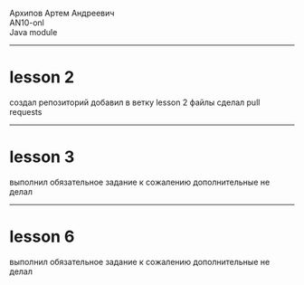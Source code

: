 Архипов Артем Андреевич <br>
AN10-onl<br>
Java module
<hr>
<h1> lesson 2 </h1>
создал репозиторий 
добавил в ветку lesson 2 файлы
сделал pull requests <br>
<hr>
<h1> lesson 3 </h1>
выполнил обязательное задание 
к сожалению дополнительные не делал 
<hr>
<h1> lesson 6 </h1>
выполнил обязательное задание 
к сожалению дополнительные не делал 
